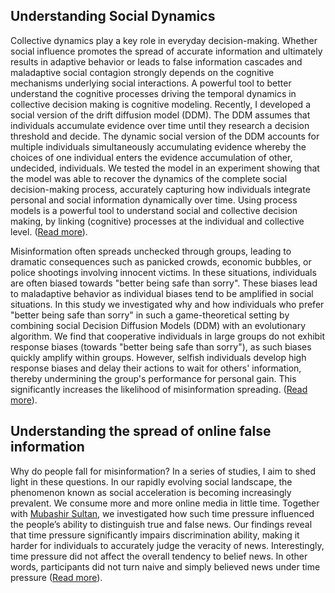 
## Understanding Social Dynamics

Collective dynamics play a key role in everyday decision-making. Whether social influence promotes the spread of accurate information and ultimately results in adaptive behavior or leads to false information cascades and maladaptive social contagion strongly depends on the cognitive mechanisms underlying social interactions. A powerful tool to better understand the cognitive processes driving the temporal dynamics in collective decision making is cognitive modeling. Recently, I developed a social version of the drift diffusion model (DDM). The DDM assumes that individuals accumulate evidence over time until they research a decision threshold and decide. The dynamic social version of the DDM accounts for multiple individuals simultaneously accumulating evidence whereby the choices of one individual enters the evidence accumulation of other, undecided, individuals. We tested the model in an experiment showing that the model was able to recover the dynamics of the complete social decision-making process, accurately capturing how individuals integrate personal and social information dynamically over time. Using process models is a powerful tool to understand social and collective decision making, by linking (cognitive) processes at the individual and collective level. ([Read more](https://www.science.org/doi/10.1126/sciadv.abb0266)).

Misinformation often spreads unchecked through groups, leading to dramatic consequences such as panicked crowds, economic bubbles, or police shootings involving innocent victims. In these situations, individuals are often biased towards "better being safe than sorry". These biases lead to maladaptive behavior as individual biases tend to be amplified in social situations. In this study we investigated why and how individuals who prefer "better being safe than sorry" in such a game-theoretical setting by combining social Decision Diffusion Models (DDM) with an evolutionary algorithm. We find that cooperative individuals in large groups do not exhibit response biases (towards "better being safe than sorry"), as such biases quickly amplify within groups. However, selfish individuals develop high response biases and delay their actions to wait for others' information, thereby undermining the group's performance for personal gain. This significantly increases the likelihood of misinformation spreading. ([Read more](https://doi.org/10.1371/journal.pcbi.1010442)).


## Understanding the spread of online false information 

Why do people fall for misinformation? In a series of studies, I aim to shed light in these questions.
In our rapidly evolving social landscape, the phenomenon known as social acceleration is becoming increasingly prevalent. We consume more and more online media in little time. Together with [Mubashir Sultan](https://www.mpib-berlin.mpg.de/person/mubashir-sultan/419405), we investigated how such time pressure influenced the people’s ability to distinguish true and false news. Our findings reveal that time pressure significantly impairs discrimination ability, making it harder for individuals to accurately judge the veracity of news. Interestingly, time pressure did not affect the overall tendency to belief news. In other words, participants did not turn naive and simply believed news under time pressure ([Read more](https://www.nature.com/articles/s41598-022-26209-8)).   

